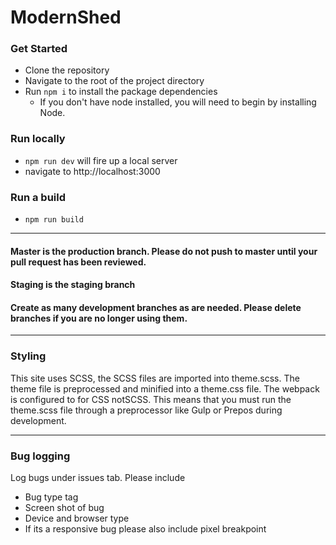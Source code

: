 # ModernShed


### Get Started 
- Clone the repository
- Navigate to the root of the project directory
- Run `npm i` to install the package dependencies
  - If you don't have node installed, you will need to begin by installing Node. 


### Run locally
- `npm run dev` will fire up a local server 
- navigate to http://localhost:3000


### Run a build
- `npm run build`


---

#### Master is the production branch. Please do not push to master until your pull request has been reviewed. 
#### Staging is the staging branch 
#### Create as many development branches as are needed. Please delete branches if you are no longer using them.


---

### Styling

This site uses SCSS, the SCSS files are imported into theme.scss. The theme file is preprocessed and minified into a theme.css file. The webpack is configured to for CSS notSCSS. This means that you must run the theme.scss file through a preprocessor like Gulp or Prepos during development.   

---
### Bug logging
Log bugs under issues tab.  Please include 
  * Bug type tag
  * Screen shot of bug
  * Device and browser type
  * If its a responsive bug please also include pixel breakpoint

